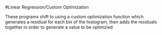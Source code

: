 #Linear Regression/Custom Optimization

These programs shift to using a custom optimization function which generates a residual for each bin of the histogram, then adds the residuals together in order to generate a value to be optimzied
